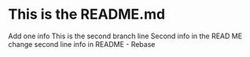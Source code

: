 # This is the README.md
Add one info
This is the second branch line
Second info in the READ ME
change second line info in README - Rebase
